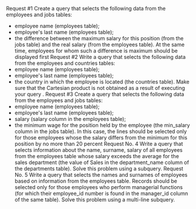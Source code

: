 Request #1
Create a query that selects the following data from
the employees and jobs tables:
- employee name (employees table);
- employee's last name (employees table);
- the difference between the maximum salary for this
position (from the jobs table) and the real salary (from
the employees table).
At the same time, employees for whom such a difference is maximum should
be displayed first
Request #2
Write a query that selects the following data from
the employees and countries tables:
- employee name (employees table);
- employee's last name (employees table);
- the country in which the employee is located (the countries table).
Make sure that the Cartesian product is not obtained as a result of executing your query
.
Request #3
Create a query that selects the following data from
the employees and jobs tables:
- employee name (employees table);
- employee's last name (employees table);
- salary (salary column in the employees table);
- the minimum wage for
the position held by the employee (the min_salary column in the jobs table).
In this case, the lines should be selected only for those employees whose
the salary differs from the minimum for this position by no more
than 20 percent
Request No. 4
Write a query that selects information about the name, surname,
salary of all employees from the employees table whose salary
exceeds the average for the sales department (the value of Sales in the department_name column
of the departments table). Solve this problem using
a subquery.
Request No. 5
Write a query that selects the names and surnames of employees
based on information from the employees table. Records should be selected
only for those employees who perform managerial functions (for
which their employee_id number is found in the manager_id column of the same
table). Solve this problem using a multi-line subquery.
